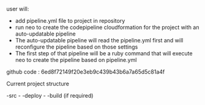 user will:

- add pipeline.yml file to project in repository
- run neo to create the codepipeline cloudformation for the project with an auto-updatable pipeline
- The auto-updatable pipeline will read the pipeline.yml first and will reconfigure the pipeline based on those settings
- The first step of that pipeline will be a ruby command that will execute neo to create the pipeline based on pipeline.yml

github code :
6ed8f72149f20e3eb9c439b43b6a7a65d5c81a4f

Current project structure

-src
    -
-deploy
    -
-build (if required)

